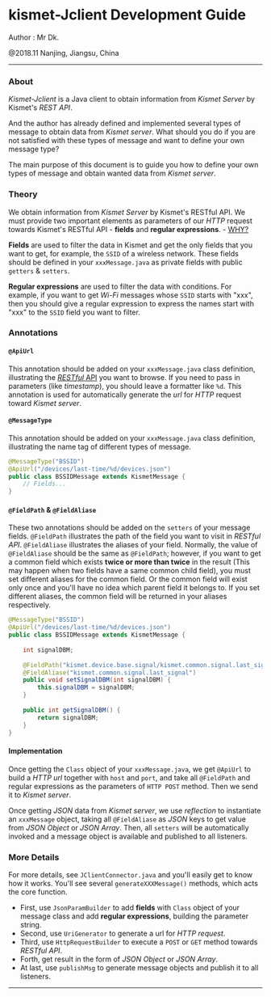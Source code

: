 # kismet-Jclient Development Guide
Author : Mr Dk.

@2018.11 Nanjing, Jiangsu, China

---

### About

_Kismet-Jclient_ is a Java client to obtain information from _Kismet Server_ by Kismet's _REST API_.

And the author has already defined and implemented several types of message to obtain data from _Kismet server_. What should you do if you are not satisfied with these types of message and want to define your own message type?

The main purpose of this document is to guide you how to define your own types of message and obtain wanted data from _Kismet server_.

### Theory

We obtain information from _Kismet Server_ by Kismet's RESTful API. We must provide two important elements as parameters of our _HTTP_ request towards Kismet's RESTful API - __fields__ and __regular expressions__. - [WHY?](https://github.com/kismetwireless/kismet/blob/master/docs/dev/webui_rest.md)

__Fields__ are used to filter the data in Kismet and get the only fields that you want to get, for example, the `SSID` of a wireless network. These fields should be defined in your `xxxMessage.java` as private fields with public `getters` & `setters`.

__Regular expressions__ are used to filter the data with conditions. For example, if you want to get _Wi-Fi_ messages whose `SSID` starts with "xxx", then you should give a regular expression to express the names start with "xxx" to the `SSID` field you want to filter.

### Annotations

#### `@ApiUrl`

This annotation should be added on your `xxxMessage.java` class definition, illustrating the [_RESTful_ API](https://github.com/kismetwireless/kismet/blob/master/docs/dev/webui_rest.md) you want to browse. If you need to pass in parameters (like _timestamp_), you should leave a formatter like `%d`. This annotation is used for automatically generate the _url_ for _HTTP_ request toward _Kismet server_.

#### `@MessageType`

This annotation should be added on your `xxxMessage.java` class definition, illustrating the name tag of different types of message.

```java
@MessageType("BSSID")
@ApiUrl("/devices/last-time/%d/devices.json")
public class BSSIDMessage extends KismetMessage {
    // Fields...
}
```

#### `@FieldPath` & `@FieldAliase`

These two annotations should be added on the `setters` of your message fields. `@FieldPath` illustrates the path of the field you want to visit in _RESTful API_. `@FieldAliase` illustrates the aliases of your field. Normally, the value of `@FieldAliase` should be the same as `@FieldPath`; however, if you want to get a common field which exists __twice or more than twice__ in the result (This may happen when two fields have a same common child field), you must set different aliases for the common field. Or the common field will exist only once and you'll have no idea which parent field it belongs to. If you set different aliases, the common field will be returned in your aliases respectively.

```java
@MessageType("BSSID")
@ApiUrl("/devices/last-time/%d/devices.json")
public class BSSIDMessage extends KismetMessage {
    
    int signalDBM;
    
    @FieldPath("kismet.device.base.signal/kismet.common.signal.last_signal")
    @FieldAliase("kismet.common.signal.last_signal")
    public void setSignalDBM(int signalDBM) {
        this.signalDBM = signalDBM;
    }
    
    public int getSignalDBM() {
        return signalDBM;
    }
}
```

#### Implementation

Once getting the `Class` object of your `xxxMessage.java`, we get `@ApiUrl` to build a _HTTP url_ together with `host` and `port`, and take all `@FieldPath` and regular expressions as the parameters of `HTTP POST` method. Then we send it to _Kismet server_.

Once getting _JSON_ data from _Kismet server_, we use _reflection_ to instantiate an `xxxMessage` object, taking all `@FieldAliase` as _JSON_ keys to get value from _JSON Object_ or _JSON Array_. Then, all `setters` will be automatically invoked and a message object is available and published to all listeners.

### More Details

For more details, see `JClientConnector.java` and you'll easily get to know how it works. You'll see several `generateXXXMessage()` methods, which acts the core function.

* First, use `JsonParamBuilder` to add __fields__ with `Class` object of your message class and add __regular expressions__, building the parameter string.
* Second, use `UriGenerator` to generate a url for _HTTP request_.
* Third, use `HttpRequestBuilder` to execute a `POST` or `GET` method towards _RESTful API_.
* Forth, get result in the form of _JSON Object_ or _JSON Array_.
* At last, use `publishMsg` to generate message objects and publish it to all listeners.

---

